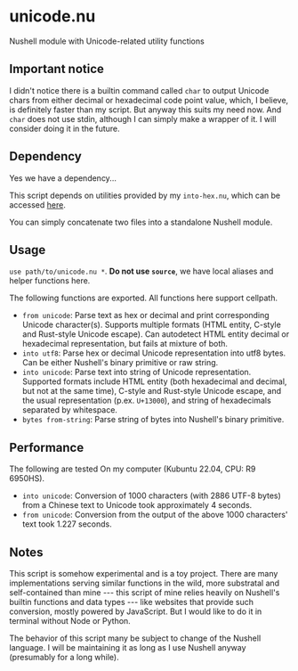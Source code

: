 # unicode.nu

Nushell module with Unicode-related utility functions

## Important notice

I didn't notice there is a builtin command called `char` to output Unicode
chars from either decimal or hexadecimal code point value, which, I believe,
is definitely faster than my script. But anyway this suits my need now. And
`char` does not use stdin, although I can simply make a wrapper of it. I will
consider doing it in the future.

## Dependency

Yes we have a dependency...

This script depends on utilities provided by my `into-hex.nu`, which can be
accessed [here](https://github.com/mksinicus/my-nushell-scripts/blob/main/.into-hex.nu).

You can simply concatenate two files into a standalone Nushell module.

## Usage

`use path/to/unicode.nu *`. **Do not use `source`**, we have local aliases and 
helper functions here.

The following functions are exported. All functions here support cellpath.

- `from unicode`: Parse text as hex or decimal and print corresponding Unicode
  character(s). Supports multiple formats (HTML entity, C-style and Rust-style
  Unicode escape). Can autodetect HTML entity decimal or hexadecimal 
  representation, but fails at mixture of both.
- `into utf8`: Parse hex or decimal Unicode representation into utf8 bytes. Can
  be either Nushell's binary primitive or raw string.
- `into unicode`: Parse text into string of Unicode representation. Supported
  formats include HTML entity (both hexadecimal and decimal, but not at the 
  same time), C-style and Rust-style Unicode escape, and the usual 
  representation (p.ex. `U+13000`), and string of hexadecimals separated by 
  whitespace.
- `bytes from-string`: Parse string of bytes into Nushell's binary primitive.

## Performance

The following are tested On my computer (Kubuntu 22.04, CPU: R9 6950HS).

- `into unicode`: Conversion of 1000 characters (with 2886 UTF-8 bytes) from a
  Chinese text to Unicode took approximately 4 seconds.
- `from unicode`: Conversion from the output of the above 1000 characters' text
  took 1.227 seconds.

## Notes

This script is somehow experimental and is a toy project. There are many
implementations serving similar functions in the wild, more substratal and
self-contained than mine --- this script of mine relies heavily on Nushell's
builtin functions and data types --- like websites that provide such
conversion, mostly powered by JavaScript. But I would like to do it in terminal
without Node or Python.

The behavior of this script many be subject to change of the Nushell language.
I will be maintaining it as long as I use Nushell anyway (presumably for a
long while).
